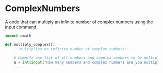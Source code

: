 # ComplexNumbers
A code that can multiply an infinite number of complex numbers using the input command
```python
import cmath

def multiply_complex():
    '''Multiplies an infinite number of complex numbers'''
    
    # Compile one list of all numbers and complex numbers to be multiplied
    a = int(input('How many numbers and complex numbers are you multiplying? : '))
    ...
```
